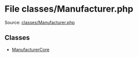 File classes/Manufacturer.php
=========

Source: [classes/Manufacturer.php](https://github.com/PrestaShop/PrestaShop/blob/1.5.0.9/classes/Manufacturer.php)


Classes
-------

* [ManufacturerCore](class.ManufacturerCore.md)

